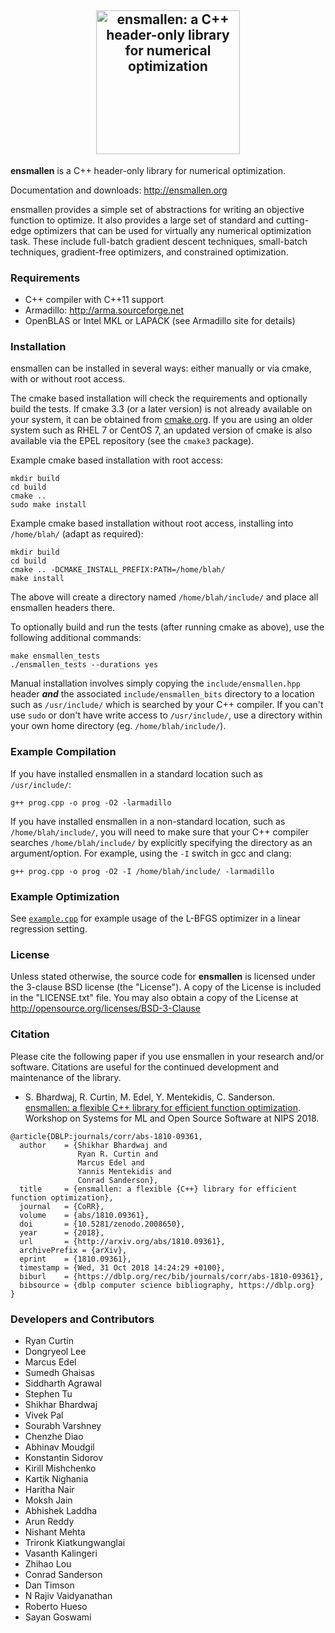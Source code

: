<h2 align="center">
  <a href="http://ensmallen.org/"><img src="http://ensmallen.org/img/ensmallen_text.svg" style="background-color:rgba(0,0,0,0);" height=230 alt="ensmallen: a C++ header-only library for numerical optimization"></a>
</h2>

**ensmallen** is a C++ header-only library for numerical optimization.

Documentation and downloads: http://ensmallen.org

ensmallen provides a simple set of abstractions for writing an objective
function to optimize. It also provides a large set of standard and cutting-edge
optimizers that can be used for virtually any numerical optimization task.
These include full-batch gradient descent techniques, small-batch techniques,
gradient-free optimizers, and constrained optimization.


### Requirements

* C++ compiler with C++11 support
* Armadillo: http://arma.sourceforge.net
* OpenBLAS or Intel MKL or LAPACK (see Armadillo site for details)


### Installation

ensmallen can be installed in several ways: either manually or via cmake, 
with or without root access.

The cmake based installation will check the requirements 
and optionally build the tests. If cmake 3.3 (or a later version) 
is not already available on your system, it can be obtained 
from [cmake.org](https://cmake.org). If you are using an older 
system such as RHEL 7 or CentOS 7, an updated version of cmake 
is also available via the EPEL repository (see the `cmake3` package).

Example cmake based installation with root access:

```
mkdir build
cd build
cmake ..
sudo make install
```

Example cmake based installation without root access, 
installing into `/home/blah/` (adapt as required):

```
mkdir build
cd build
cmake .. -DCMAKE_INSTALL_PREFIX:PATH=/home/blah/
make install
```

The above will create a directory named `/home/blah/include/` 
and place all ensmallen headers there.

To optionally build and run the tests
(after running cmake as above),
use the following additional commands:

```
make ensmallen_tests
./ensmallen_tests --durations yes
````

Manual installation involves simply copying the `include/ensmallen.hpp` header 
***and*** the associated `include/ensmallen_bits` directory to a location 
such as `/usr/include/` which is searched by your C++ compiler.
If you can't use `sudo` or don't have write access to `/usr/include/`, 
use a directory within your own home directory (eg. `/home/blah/include/`).


### Example Compilation

If you have installed ensmallen in a standard location such as `/usr/include/`:

    g++ prog.cpp -o prog -O2 -larmadillo
    
If you have installed ensmallen in a non-standard location, 
such as `/home/blah/include/`, you will need to make sure 
that your C++ compiler searches `/home/blah/include/` 
by explicitly specifying the directory as an argument/option. 
For example, using the `-I` switch in gcc and clang:

    g++ prog.cpp -o prog -O2 -I /home/blah/include/ -larmadillo


### Example Optimization

See [`example.cpp`](example.cpp) for example usage of the L-BFGS optimizer 
in a linear regression setting.


### License

Unless stated otherwise, the source code for **ensmallen** is licensed under the
3-clause BSD license (the "License").  A copy of the License is included in the
"LICENSE.txt" file.  You may also obtain a copy of the License at
http://opensource.org/licenses/BSD-3-Clause


### Citation

Please cite the following paper if you use ensmallen in your research and/or
software. Citations are useful for the continued development and maintenance of
the library.

* S. Bhardwaj, R. Curtin, M. Edel, Y. Mentekidis, C. Sanderson.  
  [ensmallen: a flexible C++ library for efficient function optimization](http://www.ensmallen.org/files/ensmallen_2018.pdf).  
  Workshop on Systems for ML and Open Source Software at NIPS 2018.

```
@article{DBLP:journals/corr/abs-1810-09361,
  author    = {Shikhar Bhardwaj and
               Ryan R. Curtin and
               Marcus Edel and
               Yannis Mentekidis and
               Conrad Sanderson},
  title     = {ensmallen: a flexible {C++} library for efficient function optimization},
  journal   = {CoRR},
  volume    = {abs/1810.09361},
  doi       = {10.5281/zenodo.2008650},
  year      = {2018},
  url       = {http://arxiv.org/abs/1810.09361},
  archivePrefix = {arXiv},
  eprint    = {1810.09361},
  timestamp = {Wed, 31 Oct 2018 14:24:29 +0100},
  biburl    = {https://dblp.org/rec/bib/journals/corr/abs-1810-09361},
  bibsource = {dblp computer science bibliography, https://dblp.org}
}
```

### Developers and Contributors

* Ryan Curtin
* Dongryeol Lee
* Marcus Edel
* Sumedh Ghaisas
* Siddharth Agrawal
* Stephen Tu
* Shikhar Bhardwaj
* Vivek Pal
* Sourabh Varshney
* Chenzhe Diao
* Abhinav Moudgil
* Konstantin Sidorov
* Kirill Mishchenko
* Kartik Nighania
* Haritha Nair
* Moksh Jain
* Abhishek Laddha
* Arun Reddy
* Nishant Mehta
* Trironk Kiatkungwanglai
* Vasanth Kalingeri
* Zhihao Lou
* Conrad Sanderson
* Dan Timson
* N Rajiv Vaidyanathan
* Roberto Hueso
* Sayan Goswami
